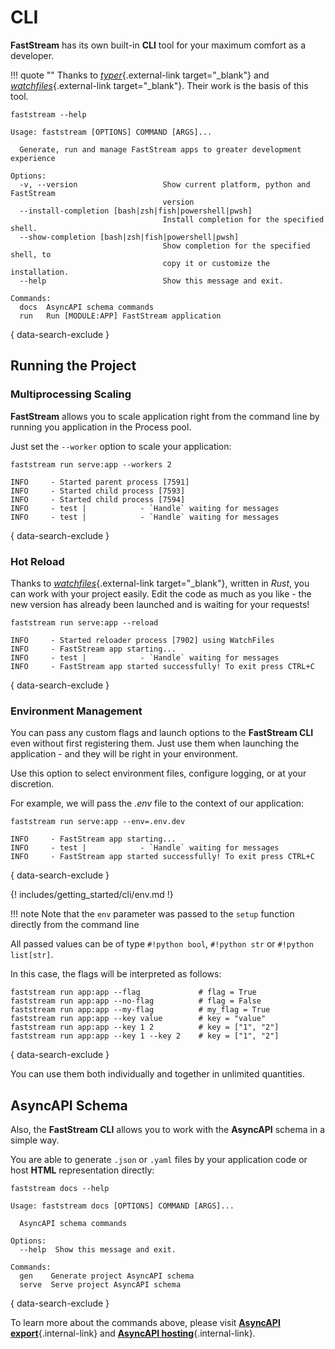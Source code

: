 # CLI

**FastStream** has its own built-in **CLI** tool for your maximum comfort as a developer.

!!! quote ""
    Thanks to [*typer*](https://typer.tiangolo.com/){.external-link target="_blank"} and [*watchfiles*](https://watchfiles.helpmanual.io/){.external-link target="_blank"}. Their work is the basis of this tool.

```shell
faststream --help
```

```{ .shell .no-copy }
Usage: faststream [OPTIONS] COMMAND [ARGS]...

  Generate, run and manage FastStream apps to greater development experience

Options:
  -v, --version                   Show current platform, python and FastStream
                                  version
  --install-completion [bash|zsh|fish|powershell|pwsh]
                                  Install completion for the specified shell.
  --show-completion [bash|zsh|fish|powershell|pwsh]
                                  Show completion for the specified shell, to
                                  copy it or customize the installation.
  --help                          Show this message and exit.

Commands:
  docs  AsyncAPI schema commands
  run   Run [MODULE:APP] FastStream application
```
{ data-search-exclude }

## Running the Project

### Multiprocessing Scaling

**FastStream** allows you to scale application right from the command line by running you application in the Process pool.

Just set the `--worker` option to scale your application:

```shell
faststream run serve:app --workers 2
```

```{ .shell .no-copy }
INFO     - Started parent process [7591]
INFO     - Started child process [7593]
INFO     - Started child process [7594]
INFO     - test |            - `Handle` waiting for messages
INFO     - test |            - `Handle` waiting for messages
```
{ data-search-exclude }

### Hot Reload

Thanks to [*watchfiles*](https://watchfiles.helpmanual.io/){.external-link target="_blank"}, written in *Rust*, you can
work with your project easily. Edit the code as much as you like - the new version has already been launched and is waiting for your requests!

```shell
faststream run serve:app --reload
```

```{ .shell .no-copy }
INFO     - Started reloader process [7902] using WatchFiles
INFO     - FastStream app starting...
INFO     - test |            - `Handle` waiting for messages
INFO     - FastStream app started successfully! To exit press CTRL+C
```
{ data-search-exclude }

### Environment Management

You can pass any custom flags and launch options to the **FastStream CLI** even without first registering them. Just use them when launching the application - and they will be right in your environment.

Use this option to select environment files, configure logging, or at your discretion.

For example, we will pass the *.env* file to the context of our application:

```shell
faststream run serve:app --env=.env.dev
```

```{ .shell .no-copy }
INFO     - FastStream app starting...
INFO     - test |            - `Handle` waiting for messages
INFO     - FastStream app started successfully! To exit press CTRL+C
```
{ data-search-exclude }

{! includes/getting_started/cli/env.md !}

!!! note
    Note that the `env` parameter was passed to the `setup` function directly from the command line

All passed values can be of type `#!python bool`, `#!python str` or `#!python list[str]`.

In this case, the flags will be interpreted as follows:

```{ .shell .no-copy }
faststream run app:app --flag             # flag = True
faststream run app:app --no-flag          # flag = False
faststream run app:app --my-flag          # my_flag = True
faststream run app:app --key value        # key = "value"
faststream run app:app --key 1 2          # key = ["1", "2"]
faststream run app:app --key 1 --key 2    # key = ["1", "2"]
```
{ data-search-exclude }

You can use them both individually and together in unlimited quantities.

## AsyncAPI Schema

Also, the **FastStream CLI** allows you to work with the **AsyncAPI** schema in a simple way.

You are able to generate `.json` or `.yaml` files by your application code or host **HTML** representation directly:

```shell
faststream docs --help
```

```{ .shell .no-copy }
Usage: faststream docs [OPTIONS] COMMAND [ARGS]...

  AsyncAPI schema commands

Options:
  --help  Show this message and exit.

Commands:
  gen    Generate project AsyncAPI schema
  serve  Serve project AsyncAPI schema
```
{ data-search-exclude }

To learn more about the commands above, please visit [**AsyncAPI export**](../asyncapi/export.md){.internal-link} and [**AsyncAPI hosting**](../asyncapi/hosting.md){.internal-link}.
